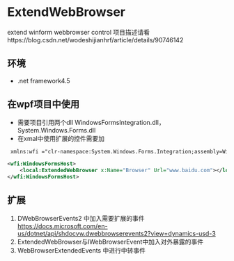 # ExtendWebBrowser
extend winform webbrowser control
项目描述请看https://blog.csdn.net/wodeshijianhrf/article/details/90746142
## 环境
- .net framework4.5
## 在wpf项目中使用
- 需要项目引用两个dll WindowsFormsIntegration.dll，System.Windows.Forms.dll
- 在xmal中使用扩展的控件需要加 
```xml
 xmlns:wfi ="clr-namespace:System.Windows.Forms.Integration;assembly=WindowsFormsIntegration"
```
```xml
<wfi:WindowsFormsHost>
    <local:ExtendedWebBrowser x:Name="Browser" Url="www.baidu.com"></local:ExtendedWebBrowser>
</wfi:WindowsFormsHost>
```
## 扩展
1. DWebBrowserEvents2 中加入需要扩展的事件 https://docs.microsoft.com/en-us/dotnet/api/shdocvw.dwebbrowserevents2?view=dynamics-usd-3
2. ExtendedWebBrowser与IWebBrowserEvent中加入对外暴露的事件
3. WebBrowserExtendedEvents 中进行中转事件
